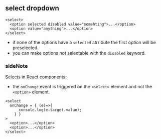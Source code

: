 ## select dropdown

```
<select>
  <option selected disabled value="somehting">...</option>
  <option value="anything">...</option>
</select>
```
- if none of the options have a ```selected``` atrribute the first option will be preselected.
- you can make options not selectable with the ```disabled``` keyword.

### sideNote
Selects in React components:
- the ```onChange``` event is triggered on the ```<select>``` element and not the ```<option>``` element.
```
<select
  onChange = { (e)=>{
      console.log(e.target.value);
    } }
>
  <option>...</option>
  <option>...</option>
</select>
```
